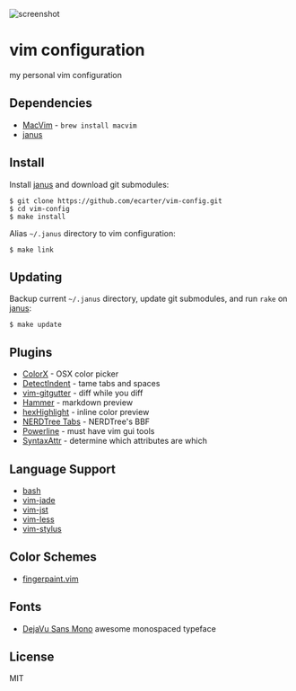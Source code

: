 ![screenshot](https://raw.github.com/ecarter/vim-config/master/screenshot.png)

# vim configuration

my personal vim configuration

## Dependencies

* [MacVim](http://code.google.com/p/macvim/) - `brew install macvim`
* [janus](https://github.com/carlhuda/janus)

## Install

Install [janus](janus) and download git submodules:

    $ git clone https://github.com/ecarter/vim-config.git
    $ cd vim-config
    $ make install

Alias `~/.janus` directory to vim configuration:

    $ make link

## Updating

Backup current `~/.janus` directory, update git submodules, and run `rake` on [janus](https://github.com/carlhuda/janus):

    $ make update

## Plugins

* [ColorX](https://github.com/seaofclouds/vim-colorx) - OSX color picker
* [DetectIndent](https://github.com/vim-scripts/DetectIndent) - tame tabs and spaces
* [vim-gitgutter](https://github.com/airblade/vim-gitgutter) - diff while you diff
* [Hammer](https://github.com/matthias-guenther/hammer.vim) - markdown preview
* [hexHighlight](https://github.com/vim-scripts/hexHighlight.vim) - inline color preview
* [NERDTree Tabs](https://github.com/jistr/vim-nerdtree-tabs) - NERDTree's BBF
* [Powerline](https://github.com/ecarter/vim-powerline) - must have vim gui tools
* [SyntaxAttr](https://github.com/vim-scripts/SyntaxAttr.vim) - determine which attributes are which

## Language Support

* [bash](https://github.com/vim-scripts/bash-support)
* [vim-jade](https://github.com/digitaltoad/vim-jade)
* [vim-jst](https://github.com/briancollins/vim-jst)
* [vim-less](https://github.com/groenewege/vim-less)
* [vim-stylus](https://github.com/wavded/vim-stylus)

## Color Schemes

* [fingerpaint.vim](https://github.com/ecarter/fingerpaint.vim)

## Fonts

* [DejaVu Sans Mono](http://dejavu-fonts.org/) awesome monospaced typeface

## License

MIT


